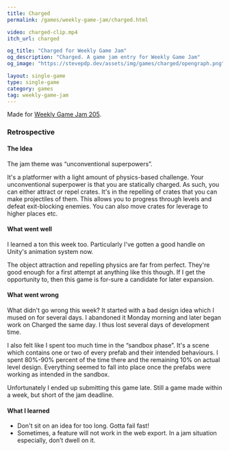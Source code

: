 ```yaml
---
title: Charged
permalink: /games/weekly-game-jam/charged.html

video: charged-clip.mp4
itch_url: charged

og_title: "Charged for Weekly Game Jam"
og_description: "Charged. A game jam entry for Weekly Game Jam"
og_image: "https://stevepdp.dev/assets/img/games/charged/opengraph.png"

layout: single-game
type: single-game
category: games
tag: weekly-game-jam
---
```


Made for <a href="https://itch.io/jam/weekly-game-jam-205" rel="noopener" target="_blank">Weekly Game Jam 205</a>.

### Retrospective

#### The Idea

The jam theme was &ldquo;unconventional superpowers&rdquo;.

It&apos;s a platformer with a light amount of physics-based challenge. Your unconventional superpower is that you are statically charged. As such, you can either attract or repel crates. It&apos;s in the repelling of crates that you can make projectiles of them. This allows you to progress through levels and defeat exit-blocking enemies. You can also move crates for leverage to higher places etc.

#### What went well

I learned a ton this week too. Particularly I&apos;ve gotten a good handle on Unity&apos;s animation system now.

The object attraction and repelling physics are far from perfect. They&apos;re good enough for a first attempt at anything like this though. If I get the opportunity to, then this game is for-sure a candidate for later expansion.

#### What went wrong

What didn&apos;t go wrong this week? It started with a bad design idea which I mused on for several days. I abandoned it Monday morning and later began work on Charged the same day. I thus lost several days of development time.

I also felt like I spent too much time in the &ldquo;sandbox phase&rdquo;. It&apos;s a scene which contains one or two of every prefab and their intended behaviours. I spent 80%-90% percent of the time there and the remaining 10% on actual level design. Everything seemed to fall into place once the prefabs were working as intended in the sandbox.

Unfortunately I ended up submitting this game late. Still a game made within a week, but short of the jam deadline.

#### What I learned

* Don&apos;t sit on an idea for too long. Gotta fail fast!
* Sometimes, a feature will not work in the web export. In a jam situation especially, don’t dwell on it.